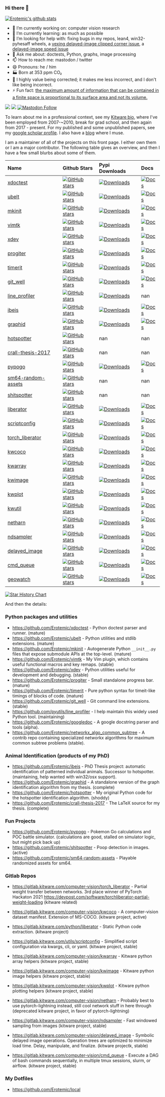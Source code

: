 ### Hi there 👋

[![Erotemic's github stats](https://github-readme-stats.vercel.app/api?username=Erotemic)](https://github.com/Erotemic/github-readme-stats)



- 🔭 I’m currently working on: computer vision research
- 🌱 I’m currently learning: as much as possible
- 🤔 I’m looking for help with: fixing bugs in my repos, lean4, win32-pyhesaff wheels, a [vexing delayed-image clipped corner issue](https://gitlab.kitware.com/computer-vision/delayed_image/-/issues/1), a [delayed-image speed issue](https://gitlab.kitware.com/computer-vision/delayed_image/-/issues/2)
- 💬 Ask me about: doctests, Python, graphs, image processing
- 📫 How to reach me: mastodon / twitter
- 😄 Pronouns: he / him
- 🏭 Born at 353 ppm CO₂
- 🧠 I highly value being corrected; it makes me less incorrect, and I don't like being incorrect.
- ⚡ Fun fact: [the maximum amount of information that can be contained in a finite space is proportional to its surface area and not its volume.](https://en.wikipedia.org/wiki/Holographic_principle#Energy,_matter,_and_information_equivalence)
 
 
[![](https://img.shields.io/github/followers/Erotemic.svg?style=social&label=Follow:Erotemic)](https://github.com/Erotemic)
[![](https://img.shields.io/twitter/follow/erotemic?style=social)](https://twitter.com/Erotemic)
[![Mastodon Follow](https://img.shields.io/mastodon/follow/109538419145927960?domain=https%3A%2F%2Fsigmoid.social&style=social)](https://sigmoid.social/@erotemic)

To learn about me in a professional context, see my [Kitware bio](https://www.kitware.com/jon-crall/), where I've been employed from 2007-~2010, break for grad school, and then again from 2017 - present. For my published and some unpublished papers, see my [google scholar profile](https://scholar.google.com/citations?user=zwRsVsAAAAAJ&hl=en). I also have a [blog](https://erotemic.wordpress.com/) where I muse. 


I am a maintainer of all of the projects on this front page. I either own them or I am a major contributor. The following table gives an overview, and then I have a few small blurbs about some of them.
 
| Name                                                                         | Github Stars                                                                                                                                                                   | Pypi Downloads                                                                                                     | Docs                                                                                                                                 |
|:------------------------------------------------------------------------------|:-------------------------------------------------------------------------------------------------------------------------------------------------------------------------------|:-------------------------------------------------------------------------------------------------------------------|:-------------------------------------------------------------------------------------------------------------------------------------|
| [xdoctest](https://github.com/Erotemic/xdoctest)                              | [![GitHub stars](https://img.shields.io/github/stars/Erotemic/xdoctest?style=social&label=stars:xdoctest)](https://github.com/Erotemic/xdoctest)                               | [![Downloads](https://img.shields.io/pypi/dm/xdoctest.svg)](https://pypistats.org/packages/xdoctest)               | [![Docs](https://readthedocs.org/projects/xdoctest/badge/?version=latest)](https://xdoctest.readthedocs.io/en/latest/)               |
| [ubelt](https://github.com/Erotemic/ubelt)                                    | [![GitHub stars](https://img.shields.io/github/stars/Erotemic/ubelt?style=social&label=stars:ubelt)](https://github.com/Erotemic/ubelt)                                        | [![Downloads](https://img.shields.io/pypi/dm/ubelt.svg)](https://pypistats.org/packages/ubelt)                     | [![Docs](https://readthedocs.org/projects/ubelt/badge/?version=latest)](https://ubelt.readthedocs.io/en/latest/)                     |
| [mkinit](https://github.com/Erotemic/mkinit)                                  | [![GitHub stars](https://img.shields.io/github/stars/Erotemic/mkinit?style=social&label=stars:mkinit)](https://github.com/Erotemic/mkinit)                                     | [![Downloads](https://img.shields.io/pypi/dm/mkinit.svg)](https://pypistats.org/packages/mkinit)                   | [![Docs](https://readthedocs.org/projects/mkinit/badge/?version=latest)](https://mkinit.readthedocs.io/en/latest/)                   |
| [vimtk](https://github.com/Erotemic/vimtk)                                    | [![GitHub stars](https://img.shields.io/github/stars/Erotemic/vimtk?style=social&label=stars:vimtk)](https://github.com/Erotemic/vimtk)                                        | [![Downloads](https://img.shields.io/pypi/dm/vimtk.svg)](https://pypistats.org/packages/vimtk)                     | [![Docs](https://readthedocs.org/projects/vimtk/badge/?version=latest)](https://vimtk.readthedocs.io/en/latest/)                     |
| [xdev](https://github.com/Erotemic/xdev)                                      | [![GitHub stars](https://img.shields.io/github/stars/Erotemic/xdev?style=social&label=stars:xdev)](https://github.com/Erotemic/xdev)                                           | [![Downloads](https://img.shields.io/pypi/dm/xdev.svg)](https://pypistats.org/packages/xdev)                       | [![Docs](https://readthedocs.org/projects/xdev/badge/?version=latest)](https://xdev.readthedocs.io/en/latest/)                       |
| [progiter](https://github.com/Erotemic/progiter)                              | [![GitHub stars](https://img.shields.io/github/stars/Erotemic/progiter?style=social&label=stars:progiter)](https://github.com/Erotemic/progiter)                               | [![Downloads](https://img.shields.io/pypi/dm/progiter.svg)](https://pypistats.org/packages/progiter)               | [![Docs](https://readthedocs.org/projects/progiter/badge/?version=latest)](https://progiter.readthedocs.io/en/latest/)               |
| [timerit](https://github.com/Erotemic/timerit)                                | [![GitHub stars](https://img.shields.io/github/stars/Erotemic/timerit?style=social&label=stars:timerit)](https://github.com/Erotemic/timerit)                                  | [![Downloads](https://img.shields.io/pypi/dm/timerit.svg)](https://pypistats.org/packages/timerit)                 | [![Docs](https://readthedocs.org/projects/timerit/badge/?version=latest)](https://timerit.readthedocs.io/en/latest/)                 |
| [git_well](https://github.com/Erotemic/git_well)                              | [![GitHub stars](https://img.shields.io/github/stars/Erotemic/git_well?style=social&label=stars:git_well)](https://github.com/Erotemic/git_well)                               | [![Downloads](https://img.shields.io/pypi/dm/git_well.svg)](https://pypistats.org/packages/git_well)               | [![Docs](https://readthedocs.org/projects/git_well/badge/?version=latest)](https://git_well.readthedocs.io/en/latest/)               |
| [line_profiler](https://github.com/pyutils/line_profiler)                     | [![GitHub stars](https://img.shields.io/github/stars/pyutils/line_profiler?style=social&label=stars:line_profiler)](https://github.com/pyutils/line_profiler)                  | [![Downloads](https://img.shields.io/pypi/dm/line_profiler.svg)](https://pypistats.org/packages/line_profiler)     | nan                                                                                                                                  |
| [ibeis](https://github.com/Erotemic/ibeis)                                    | [![GitHub stars](https://img.shields.io/github/stars/Erotemic/ibeis?style=social&label=stars:ibeis)](https://github.com/Erotemic/ibeis)                                        | [![Downloads](https://img.shields.io/pypi/dm/ibeis.svg)](https://pypistats.org/packages/ibeis)                     | [![Docs](https://readthedocs.org/projects/ibeis/badge/?version=latest)](https://ibeis.readthedocs.io/en/latest/)                     |
| [graphid](https://github.com/Erotemic/graphid)                                | [![GitHub stars](https://img.shields.io/github/stars/Erotemic/graphid?style=social&label=stars:graphid)](https://github.com/Erotemic/graphid)                                  | [![Downloads](https://img.shields.io/pypi/dm/graphid.svg)](https://pypistats.org/packages/graphid)                 | [![Docs](https://readthedocs.org/projects/graphid/badge/?version=latest)](https://graphid.readthedocs.io/en/latest/)                 |
| [hotspotter](https://github.com/Erotemic/hotspotter)                          | [![GitHub stars](https://img.shields.io/github/stars/Erotemic/hotspotter?style=social&label=stars:hotspotter)](https://github.com/Erotemic/hotspotter)                         | nan                                                                                                                | nan                                                                                                                                  |
| [crall-thesis-2017](https://github.com/Erotemic/crall-thesis-2017)            | [![GitHub stars](https://img.shields.io/github/stars/Erotemic/crall-thesis-2017?style=social&label=stars:crall-thesis-2017)](https://github.com/Erotemic/crall-thesis-2017)    | nan                                                                                                                | nan                                                                                                                                  |
| [pypogo](https://github.com/Erotemic/pypogo)                                  | [![GitHub stars](https://img.shields.io/github/stars/Erotemic/pypogo?style=social&label=stars:pypogo)](https://github.com/Erotemic/pypogo)                                     | [![Downloads](https://img.shields.io/pypi/dm/pypogo.svg)](https://pypistats.org/packages/pypogo)                   | [![Docs](https://readthedocs.org/projects/pypogo/badge/?version=latest)](https://pypogo.readthedocs.io/en/latest/)                   |
| [sm64-random-assets](https://github.com/Erotemic/sm64-random-assets)          | [![GitHub stars](https://img.shields.io/github/stars/Erotemic/sm64-random-assets?style=social&label=stars:sm64-random-assets)](https://github.com/Erotemic/sm64-random-assets) | nan                                                                                                                | nan                                                                                                                                  |
| [shitspotter](https://github.com/Erotemic/shitspotter)                        | [![GitHub stars](https://img.shields.io/github/stars/Erotemic/shitspotter?style=social&label=stars:shitspotter)](https://github.com/Erotemic/shitspotter)                      | nan                                                                                                                | nan                                                                                                                                  |
| [liberator](https://gitlab.kitware.com/python/liberator)                      | [![GitHub stars](https://img.shields.io/github/stars/Kitware/liberator?style=social&label=stars:liberator)](https://github.com/Kitware/liberator)                              | [![Downloads](https://img.shields.io/pypi/dm/liberator.svg)](https://pypistats.org/packages/liberator)             | [![Docs](https://readthedocs.org/projects/liberator/badge/?version=latest)](https://liberator.readthedocs.io/en/latest/)             |
| [scriptconfig](https://gitlab.kitware.com/utils/scriptconfig)                 | [![GitHub stars](https://img.shields.io/github/stars/Kitware/scriptconfig?style=social&label=stars:scriptconfig)](https://github.com/Kitware/scriptconfig)                     | [![Downloads](https://img.shields.io/pypi/dm/scriptconfig.svg)](https://pypistats.org/packages/scriptconfig)       | [![Docs](https://readthedocs.org/projects/scriptconfig/badge/?version=latest)](https://scriptconfig.readthedocs.io/en/latest/)       |
| [torch_liberator](https://gitlab.kitware.com/computer-vision/torch_liberator) | [![GitHub stars](https://img.shields.io/github/stars/Kitware/torch_liberator?style=social&label=stars:torch_liberator)](https://github.com/Kitware/torch_liberator)            | [![Downloads](https://img.shields.io/pypi/dm/torch_liberator.svg)](https://pypistats.org/packages/torch_liberator) | [![Docs](https://readthedocs.org/projects/torch_liberator/badge/?version=latest)](https://torch_liberator.readthedocs.io/en/latest/) |
| [kwcoco](https://gitlab.kitware.com/computer-vision/kwcoco)                   | [![GitHub stars](https://img.shields.io/github/stars/Kitware/kwcoco?style=social&label=stars:kwcoco)](https://github.com/Kitware/kwcoco)                                       | [![Downloads](https://img.shields.io/pypi/dm/kwcoco.svg)](https://pypistats.org/packages/kwcoco)                   | [![Docs](https://readthedocs.org/projects/kwcoco/badge/?version=latest)](https://kwcoco.readthedocs.io/en/latest/)                   |
| [kwarray](https://gitlab.kitware.com/computer-vision/kwarray)                 | [![GitHub stars](https://img.shields.io/github/stars/Kitware/kwarray?style=social&label=stars:kwarray)](https://github.com/Kitware/kwarray)                                    | [![Downloads](https://img.shields.io/pypi/dm/kwarray.svg)](https://pypistats.org/packages/kwarray)                 | [![Docs](https://readthedocs.org/projects/kwarray/badge/?version=latest)](https://kwarray.readthedocs.io/en/latest/)                 |
| [kwimage](https://gitlab.kitware.com/computer-vision/kwimage)                 | [![GitHub stars](https://img.shields.io/github/stars/Kitware/kwimage?style=social&label=stars:kwimage)](https://github.com/Kitware/kwimage)                                    | [![Downloads](https://img.shields.io/pypi/dm/kwimage.svg)](https://pypistats.org/packages/kwimage)                 | [![Docs](https://readthedocs.org/projects/kwimage/badge/?version=latest)](https://kwimage.readthedocs.io/en/latest/)                 |
| [kwplot](https://gitlab.kitware.com/computer-vision/kwplot)                   | [![GitHub stars](https://img.shields.io/github/stars/Kitware/kwplot?style=social&label=stars:kwplot)](https://github.com/Kitware/kwplot)                                       | [![Downloads](https://img.shields.io/pypi/dm/kwplot.svg)](https://pypistats.org/packages/kwplot)                   | [![Docs](https://readthedocs.org/projects/kwplot/badge/?version=latest)](https://kwplot.readthedocs.io/en/latest/)                   |
| [kwutil](https://gitlab.kitware.com/computer-vision/kwutil)                   | [![GitHub stars](https://img.shields.io/github/stars/Kitware/kwutil?style=social&label=stars:kwutil)](https://github.com/Kitware/kwutil)                                       | [![Downloads](https://img.shields.io/pypi/dm/kwutil.svg)](https://pypistats.org/packages/kwutil)                   | [![Docs](https://readthedocs.org/projects/kwutil/badge/?version=latest)](https://kwutil.readthedocs.io/en/latest/)                   |
| [netharn](https://gitlab.kitware.com/computer-vision/netharn)                 | [![GitHub stars](https://img.shields.io/github/stars/Kitware/netharn?style=social&label=stars:netharn)](https://github.com/Kitware/netharn)                                    | [![Downloads](https://img.shields.io/pypi/dm/netharn.svg)](https://pypistats.org/packages/netharn)                 | [![Docs](https://readthedocs.org/projects/netharn/badge/?version=latest)](https://netharn.readthedocs.io/en/latest/)                 |
| [ndsampler](https://gitlab.kitware.com/computer-vision/ndsampler)             | [![GitHub stars](https://img.shields.io/github/stars/Kitware/ndsampler?style=social&label=stars:ndsampler)](https://github.com/Kitware/ndsampler)                              | [![Downloads](https://img.shields.io/pypi/dm/ndsampler.svg)](https://pypistats.org/packages/ndsampler)             | [![Docs](https://readthedocs.org/projects/ndsampler/badge/?version=latest)](https://ndsampler.readthedocs.io/en/latest/)             |
| [delayed_image](https://gitlab.kitware.com/computer-vision/delayed_image)     | [![GitHub stars](https://img.shields.io/github/stars/Kitware/delayed_image?style=social&label=stars:delayed_image)](https://github.com/Kitware/delayed_image)                  | [![Downloads](https://img.shields.io/pypi/dm/delayed_image.svg)](https://pypistats.org/packages/delayed_image)     | [![Docs](https://readthedocs.org/projects/delayed_image/badge/?version=latest)](https://delayed_image.readthedocs.io/en/latest/)     |
| [cmd_queue](https://gitlab.kitware.com/computer-vision/cmd_queue)             | [![GitHub stars](https://img.shields.io/github/stars/Kitware/cmd_queue?style=social&label=stars:cmd_queue)](https://github.com/Kitware/cmd_queue)                              | [![Downloads](https://img.shields.io/pypi/dm/cmd_queue.svg)](https://pypistats.org/packages/cmd_queue)             | [![Docs](https://readthedocs.org/projects/cmd_queue/badge/?version=latest)](https://cmd_queue.readthedocs.io/en/latest/)             |
| [geowatch](https://gitlab.kitware.com/computer-vision/geowatch)               | [![GitHub stars](https://img.shields.io/github/stars/Kitware/geowatch?style=social&label=stars:geowatch)](https://github.com/Kitware/geowatch)                                 | [![Downloads](https://img.shields.io/pypi/dm/geowatch.svg)](https://pypistats.org/packages/geowatch)               | [![Docs](https://readthedocs.org/projects/geowatch/badge/?version=latest)](https://geowatch.readthedocs.io/en/latest/)               |

[![Star History Chart](https://api.star-history.com/svg?repos=Erotemic/xdoctest,Erotemic/ubelt,Erotemic/mkinit&type=Date)](https://star-history.com/#Erotemic/xdoctest&Erotemic/ubelt&Erotemic/mkinit&Date)

 
 And then the details:
 
### Python packages and utilities

 - https://github.com/Erotemic/xdoctest - Python doctest parser and runner. (mature)
 - https://github.com/Erotemic/ubelt - Python utilities and stdlib extensions. (mature)
 - https://github.com/Erotemic/mkinit - Autogenerate Python `__init__.py` files that expose submodule APIs at the top-level. (mature)
 - https://github.com/Erotemic/vimtk - My Vim plugin, which contains useful functional macros and key remaps. (stable)
 - https://github.com/Erotemic/xdev - Python utilities useful for development and debugging. (stable)
 - https://github.com/Erotemic/progiter - Small standalone progress bar. (mature)
 - https://github.com/Erotemic/timerit - Pure python syntax for timeit-like timings of blocks of code. (mature)
 - https://github.com/Erotemic/git_well - Git command line extensions. (stable)
 - https://github.com/pyutils/line_profiler - I help maintain this widely used Python tool. (maintaining)
 - https://github.com/Erotemic/googledoc - A google docstring parser and tools (alpha).
 - https://github.com/Erotemic/networkx_algo_common_subtree - A contrib repo containing specialized networkx algorithms for maximum common subtree problems (stable).

### Animal Identification (products of my PhD)

 - https://github.com/Erotemic/ibeis - PhD Thesis project: automatic identification of patterned individual animals. Successor to hotspotter. (maintaining, help wanted with win32/osx support).
 - https://github.com/Erotemic/graphid - A standalone version of the graph identification algorithm from my thesis. (complete)
 - https://github.com/Erotemic/hotspotter - My original Python code for the hotspotter identification algorithm. (shoddy)
 - https://github.com/Erotemic/crall-thesis-2017 - The LaTeX source for my thesis. (complete)

### Fun Projects

 - https://github.com/Erotemic/pypogo - Pokemon Go calculations and POC battle simulator. (calculations are good, stalled on simulator logic, but might pick back up)
 - https://github.com/Erotemic/shitspotter - Poop detection in images. (active)
 - https://github.com/Erotemic/sm64-random-assets - Playable randomized assets for sm64.


### Gitlab Repos

- https://gitlab.kitware.com/computer-vision/torch_liberator - Partial weight transfer between networks. 3rd place winner of PyTorch Hackaton 2021 https://devpost.com/software/torchliberator-partial-weight-loading (kitware related)

- https://gitlab.kitware.com/computer-vision/kwcoco - A computer-vision dataset manifest. Extension of MS-COCO. (kitware project, active)


- https://gitlab.kitware.com/python/liberator - Static Python code extraction. (kitware project)
- https://gitlab.kitware.com/utils/scriptconfig - Simplified script configuration via kwargs, cli, or yaml. (kitware project, stable)


- https://gitlab.kitware.com/computer-vision/kwarray - Kitware python array helpers (kitware project, stable)
- https://gitlab.kitware.com/computer-vision/kwimage - Kitware python image helpers (kitware project, stable)
- https://gitlab.kitware.com/computer-vision/kwplot - Kitware python plotting helpers (kitware project, stable)

- https://gitlab.kitware.com/computer-vision/netharn - Probably best to use pytorch-lightning instead, still cool network stuff in here through (deprecated kitware project, in favor of pytorch-lightning)
- https://gitlab.kitware.com/computer-vision/ndsampler - Fast windowed sampling from images (kitware project, stable)
- https://gitlab.kitware.com/computer-vision/delayed_image - Symbolic delayed image operations. Operation trees are optimized to minimize load time. Delay, manipulate, and finalize. (kitware projectk, stable)
- https://gitlab.kitware.com/computer-vision/cmd_queue - Execute a DAG of bash commands sequentially, in multiple tmux sessions, slurm, or airflow. (kitware project, stable)

### My Dotfiles
- https://github.com/Erotemic/local
